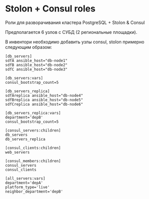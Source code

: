 Stolon + Consul roles
=====

Роли для разворачивания кластера PostgreSQL + Stolon & Consul

Предполагается 6 узлов с СУБД (2 региональные площадки).

В инвентори необходимо добавить узлы consul, stolon примерно следующим образом:

    [db_servers]
    sdfA ansible_host="db-node1"
    sdfB ansible_host="db-node2"
    sdfC ansible_host="db-node3"

    [db_servers:vars]
    consul_bootstrap_count=5

    [db_servers_replica]
    sdfAreplica ansible_host="db-node4"
    sdfBreplica ansible_host="db-node5"
    sdfCreplica ansible_host="db-node6"

    [db_servers_replica:vars]
    department='depB'
    consul_bootstrap_count=5

    [consul_servers:children]
    db_servers
    db_servers_replica

    [consul_clients:children]
    web_servers

    [consul_members:children]
    consul_servers
    consul_clients

    [all_servers:vars]
    department='depA'
    platform_type='live'
    neighbor_department='depB'
